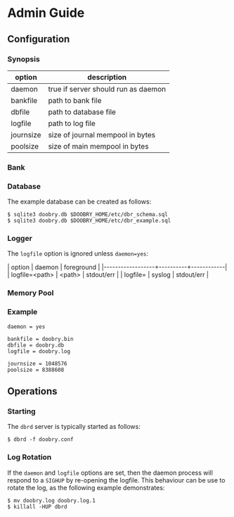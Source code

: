 Admin Guide
===========

Configuration
-------------

### Synopsis ###

| option    | description                         |
|-----------|-------------------------------------|
| daemon    | true if server should run as daemon |
| bankfile  | path to bank file                   |
| dbfile    | path to database file               |
| logfile   | path to log file                    |
| journsize | size of journal mempool in bytes    |
| poolsize  | size of main mempool in bytes       |

### Bank ###

### Database ###

The example database can be created as follows:

    $ sqlite3 doobry.db $DOOBRY_HOME/etc/dbr_schema.sql 
    $ sqlite3 doobry.db $DOOBRY_HOME/etc/dbr_example.sql 

### Logger ###

The `logfile` option is ignored unless `daemon=yes`:

| option           | daemon   | foreground |
|------------------+----------+------------|
| logfile=\<path\> | \<path\> | stdout/err |
| logfile=         | syslog   | stdout/err |

### Memory Pool ###

### Example ###

    daemon = yes

    bankfile = doobry.bin
    dbfile = doobry.db
    logfile = doobry.log

    journsize = 1048576
    poolsize = 8388608

Operations
----------

### Starting ###

The `dbrd` server is typically started as follows:

    $ dbrd -f doobry.conf

### Log Rotation ###

If the `daemon` and `logfile` options are set, then the daemon process will respond to a `SIGHUP` by
re-opening the logfile. This behaviour can be use to rotate the log, as the following example
demonstrates:

    $ mv doobry.log doobry.log.1
    $ killall -HUP dbrd
